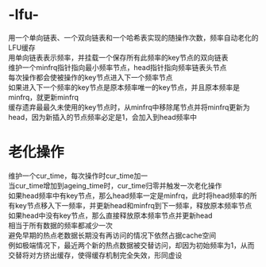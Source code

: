 # -lfu-
用一个单向链表、一个双向链表和一个哈希表实现的随操作次数，频率自动老化的LFU缓存<br>
用单向链表表示频率，并挂载一个保存所有此频率的key节点的双向链表<br>
维护一个minfrq指针指向最小频率节点，head指针指向频率链表头节点<br>
每次操作都会使被操作的key节点进入下一个频率节点<br>
如果进入下一个频率的key节点是原本频率唯一的key节点，并且原本频率是minfrq，就更新minfrq<br>
缓存遗弃最最久未使用的key节点时，从minfrq中移除尾节点并将minfrq更新为head，因为新插入的节点频率必定是1，会加入到head频率中<br>

# 老化操作
维护一个cur_time，每次操作时cur_time加一<br>
当cur_time增加到ageing_time时，cur_time归零并触发一次老化操作<br>
如果head频率中有key节点，那么head频率一定是minfrq，此时将head频率的所有key节点移入下一频率，并更新head和minfrq到下一频率，释放原本频率节点<br>
如果head中没有key节点，那么直接释放原本频率节点并更新head<br>
相当于所有数据的频率都减少一次<br>
避免早期的热点老数据长期没有再访问的情况下依然占据cache空间<br>
例如极端情况下，最近两个新的热点数据被交替访问，却因为初始频率为1，从而交替将对方挤出缓存，使得缓存机制完全失效，形同虚设<br>
